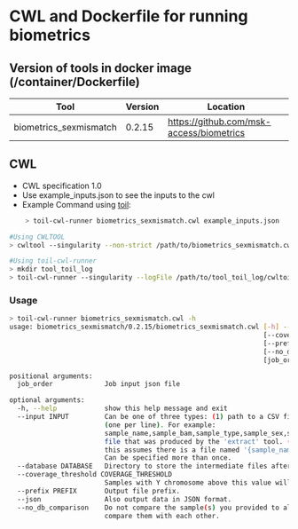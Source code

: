 # CWL and Dockerfile for running biometrics

## Version of tools in docker image (/container/Dockerfile)

| Tool | Version | Location |
|--- |--- |--- |
| biometrics_sexmismatch   | 0.2.15  |  <https://github.com/msk-access/biometrics> |

## CWL

- CWL specification 1.0
- Use example_inputs.json to see the inputs to the cwl
- Example Command using [toil](https://toil.readthedocs.io):

```bash
    > toil-cwl-runner biometrics_sexmismatch.cwl example_inputs.json
```

```bash
#Using CWLTOOL
> cwltool --singularity --non-strict /path/to/biometrics_sexmismatch.cwl /path/to/example_inputs.json

#Using toil-cwl-runner
> mkdir tool_toil_log
> toil-cwl-runner --singularity --logFile /path/to/tool_toil_log/cwltoil.log  --jobStore /path/to/tool_jobStore --batchSystem lsf --workDir /path/to/tool_toil_log --outdir . --writeLogs /path/to/tool_toil_log --logLevel DEBUG --stats --retryCount 2 --disableCaching --maxLogFileSize 20000000000 /path/to/biometrics_sexmismatch.cwl /path/to/example_inputs.json > tool_toil.stdout 2> tool_toil.stderr &
```

### Usage

```bash
> toil-cwl-runner biometrics_sexmismatch.cwl -h
usage: biometrics_sexmismatch/0.2.15/biometrics_sexmismatch.cwl [-h] --input INPUT [--database DATABASE]
                                                                [--coverage_threshold COVERAGE_THRESHOLD]
                                                                [--prefix PREFIX] [--json]
                                                                [--no_db_comparison]
                                                                [job_order]

positional arguments:
  job_order             Job input json file

optional arguments:
  -h, --help            show this help message and exit
  --input INPUT         Can be one of three types: (1) path to a CSV file containing sample information
                        (one per line). For example:
                        sample_name,sample_bam,sample_type,sample_sex,sample_group. (2) Path to a '*.pk'
                        file that was produced by the 'extract' tool. (3) Name of the sample to analyze;
                        this assumes there is a file named '{sample_name}.pk' in your database directory.
                        Can be specified more than once.
  --database DATABASE   Directory to store the intermediate files after running the extraction step.
  --coverage_threshold COVERAGE_THRESHOLD
                        Samples with Y chromosome above this value will be considered male.
  --prefix PREFIX       Output file prefix.
  --json                Also output data in JSON format.
  --no_db_comparison    Do not compare the sample(s) you provided to all samples in the database, only
                        compare them with each other.
```

